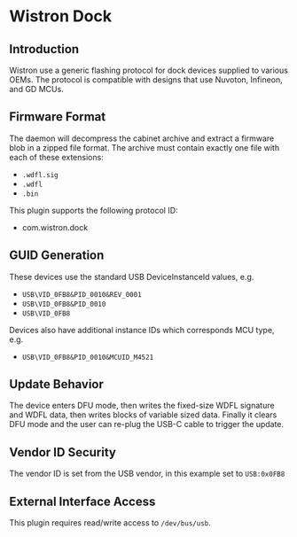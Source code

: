 # Wistron Dock

## Introduction

Wistron use a generic flashing protocol for dock devices supplied to various OEMs. The protocol is
compatible with designs that use Nuvoton, Infineon, and GD MCUs.

## Firmware Format

The daemon will decompress the cabinet archive and extract a firmware blob in a zipped file format.
The archive must contain exactly one file with each of these extensions:

* `.wdfl.sig`
* `.wdfl`
* `.bin`

This plugin supports the following protocol ID:

* com.wistron.dock

## GUID Generation

These devices use the standard USB DeviceInstanceId values, e.g.

* `USB\VID_0FB8&PID_0010&REV_0001`
* `USB\VID_0FB8&PID_0010`
* `USB\VID_0FB8`

Devices also have additional instance IDs which corresponds MCU type, e.g.

* `USB\VID_0FB8&PID_0010&MCUID_M4521`

## Update Behavior

The device enters DFU mode, then writes the fixed-size WDFL signature and WDFL data, then writes
blocks of variable sized data. Finally it clears DFU mode and the user can re-plug the USB-C cable
to trigger the update.

## Vendor ID Security

The vendor ID is set from the USB vendor, in this example set to `USB:0x0FB8`

## External Interface Access

This plugin requires read/write access to `/dev/bus/usb`.
